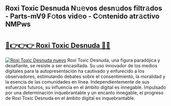 ## Roxi Toxic Desnuda N𝚞𝚎vos desn𝚞dos filtr𝚊dos - Parts-mV9 F𝚘tos vid𝚎o - C𝚘ntenido atr𝚊ctivo NMPws

# <h2><a href="http://mb1vhc9.tromn.icu/?c=Roxi+Toxic+Desnuda">🔗👉👉👉 Roxi Toxic Desnuda 🔗🔗</a></h2>

[![Roxi Toxic Desnuda nuevo](https://i.imgur.com/pEAQMta.gif)](http://mb1vhc9.tromn.icu/?c=Roxi+Toxic+Desnuda)
Roxi Toxic Desnuda, una figura paradójica y desafiante, se resiste a ser encasillada. Su uso innovador de los medios digitales para la autopresentación ha cautivado y enfurecido a los observadores, estimulando debates sobre el consentimiento, la moralidad y la esencia de las comunidades en línea. Independientemente de sus esfuerzos futuros, su influencia en el ámbito digital es innegable. Impulsado por una determinación inquebrantable y un encanto innegable, el progreso de Roxi Toxic Desnuda en el ámbito digital es inquebrantable.
